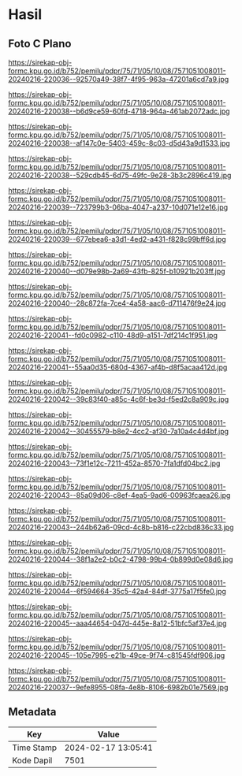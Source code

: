 # Hasil

## Foto C Plano

https://sirekap-obj-formc.kpu.go.id/b752/pemilu/pdpr/75/71/05/10/08/7571051008011-20240216-220036--92570a49-38f7-4f95-963a-47201a6cd7a9.jpg

https://sirekap-obj-formc.kpu.go.id/b752/pemilu/pdpr/75/71/05/10/08/7571051008011-20240216-220038--b6d9ce59-60fd-4718-964a-461ab2072adc.jpg

https://sirekap-obj-formc.kpu.go.id/b752/pemilu/pdpr/75/71/05/10/08/7571051008011-20240216-220038--af147c0e-5403-459c-8c03-d5d43a9d1533.jpg

https://sirekap-obj-formc.kpu.go.id/b752/pemilu/pdpr/75/71/05/10/08/7571051008011-20240216-220038--529cdb45-6d75-49fc-9e28-3b3c2896c419.jpg

https://sirekap-obj-formc.kpu.go.id/b752/pemilu/pdpr/75/71/05/10/08/7571051008011-20240216-220039--723799b3-06ba-4047-a237-10d071e12e16.jpg

https://sirekap-obj-formc.kpu.go.id/b752/pemilu/pdpr/75/71/05/10/08/7571051008011-20240216-220039--677ebea6-a3d1-4ed2-a431-f828c99bff6d.jpg

https://sirekap-obj-formc.kpu.go.id/b752/pemilu/pdpr/75/71/05/10/08/7571051008011-20240216-220040--d079e98b-2a69-43fb-825f-b10921b203ff.jpg

https://sirekap-obj-formc.kpu.go.id/b752/pemilu/pdpr/75/71/05/10/08/7571051008011-20240216-220040--28c872fa-7ce4-4a58-aac6-d711476f9e24.jpg

https://sirekap-obj-formc.kpu.go.id/b752/pemilu/pdpr/75/71/05/10/08/7571051008011-20240216-220041--fd0c0982-c110-48d9-a151-7df214c1f951.jpg

https://sirekap-obj-formc.kpu.go.id/b752/pemilu/pdpr/75/71/05/10/08/7571051008011-20240216-220041--55aa0d35-680d-4367-af4b-d8f5acaa412d.jpg

https://sirekap-obj-formc.kpu.go.id/b752/pemilu/pdpr/75/71/05/10/08/7571051008011-20240216-220042--39c83f40-a85c-4c6f-be3d-f5ed2c8a909c.jpg

https://sirekap-obj-formc.kpu.go.id/b752/pemilu/pdpr/75/71/05/10/08/7571051008011-20240216-220042--30455579-b8e2-4cc2-af30-7a10a4c4d4bf.jpg

https://sirekap-obj-formc.kpu.go.id/b752/pemilu/pdpr/75/71/05/10/08/7571051008011-20240216-220043--73f1e12c-7211-452a-8570-7fa1dfd04bc2.jpg

https://sirekap-obj-formc.kpu.go.id/b752/pemilu/pdpr/75/71/05/10/08/7571051008011-20240216-220043--85a09d06-c8ef-4ea5-9ad6-00963fcaea26.jpg

https://sirekap-obj-formc.kpu.go.id/b752/pemilu/pdpr/75/71/05/10/08/7571051008011-20240216-220043--244b62a6-09cd-4c8b-b816-c22cbd836c33.jpg

https://sirekap-obj-formc.kpu.go.id/b752/pemilu/pdpr/75/71/05/10/08/7571051008011-20240216-220044--38f1a2e2-b0c2-4798-99b4-0b899d0e08d6.jpg

https://sirekap-obj-formc.kpu.go.id/b752/pemilu/pdpr/75/71/05/10/08/7571051008011-20240216-220044--6f594664-35c5-42a4-84df-3775a17f5fe0.jpg

https://sirekap-obj-formc.kpu.go.id/b752/pemilu/pdpr/75/71/05/10/08/7571051008011-20240216-220045--aaa44654-047d-445e-8a12-51bfc5af37e4.jpg

https://sirekap-obj-formc.kpu.go.id/b752/pemilu/pdpr/75/71/05/10/08/7571051008011-20240216-220045--105e7995-e21b-49ce-9f74-c81545fdf906.jpg

https://sirekap-obj-formc.kpu.go.id/b752/pemilu/pdpr/75/71/05/10/08/7571051008011-20240216-220037--9efe8955-08fa-4e8b-8106-6982b01e7569.jpg


## Metadata

| Key        | Value               |
| ---------- | ------------------- |
| Time Stamp | 2024-02-17 13:05:41 |
| Kode Dapil | 7501                |



